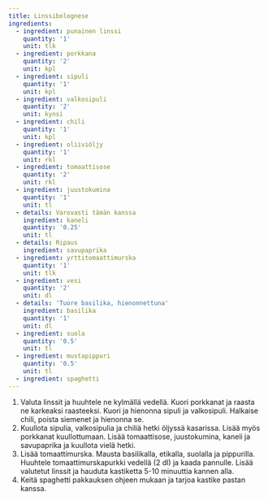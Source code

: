 ```yaml
---
title: Linssibolognese
ingredients:
  - ingredient: punainen linssi
    quantity: '1'
    unit: tlk
  - ingredient: porkkana
    quantity: '2'
    unit: kpl
  - ingredient: sipuli
    quantity: '1'
    unit: kpl
  - ingredient: valkosipuli
    quantity: '2'
    unit: kynsi
  - ingredient: chili
    quantity: '1'
    unit: kpl
  - ingredient: oliiviöljy
    quantity: '1'
    unit: rkl
  - ingredient: tomaattisose
    quantity: '2'
    unit: rkl
  - ingredient: juustokumina
    quantity: '1'
    unit: tl
  - details: Varovasti tämän kanssa
    ingredient: kaneli
    quantity: '0.25'
    unit: tl
  - details: Ripaus
    ingredient: savupaprika
  - ingredient: yrttitomaattimurska
    quantity: '1'
    unit: tlk
  - ingredient: vesi
    quantity: '2'
    unit: dl
  - details: 'Tuore basilika, hienonnettuna'
    ingredient: basilika
    quantity: '1'
    unit: dl
  - ingredient: suola
    quantity: '0.5'
    unit: tl
  - ingredient: mustapippuri
    quantity: '0.5'
    unit: tl
  - ingredient: spaghetti
---
```

1. Valuta linssit ja huuhtele ne kylmällä vedellä. Kuori porkkanat ja raasta ne karkeaksi raasteeksi. Kuori ja hienonna sipuli ja valkosipuli. Halkaise chili, poista siemenet ja hienonna se.
2. Kuullota sipulia, valkosipulia ja chiliä hetki öljyssä kasarissa. Lisää myös porkkanat kuullottumaan. Lisää tomaattisose, juustokumina, kaneli ja savupaprika ja kuullota vielä hetki.
3. Lisää tomaattimurska. Mausta basilikalla, etikalla, suolalla ja pippurilla. Huuhtele tomaattimurskapurkki vedellä (2 dl) ja kaada pannulle. Lisää valutetut linssit ja hauduta kastiketta 5-10 minuuttia kannen alla.
4. Keitä spaghetti pakkauksen ohjeen mukaan ja tarjoa kastike pastan kanssa.
